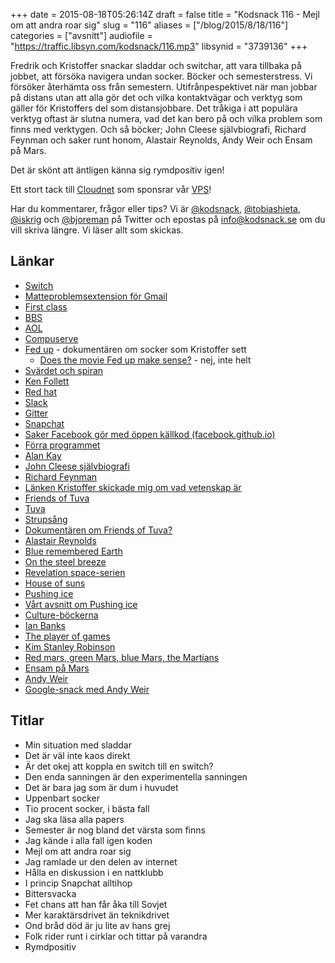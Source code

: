 +++
date = 2015-08-18T05:26:14Z
draft = false
title = "Kodsnack 116 - Mejl om att andra roar sig"
slug = "116"
aliases = ["/blog/2015/8/18/116"]
categories = ["avsnitt"]
audiofile = "https://traffic.libsyn.com/kodsnack/116.mp3"
libsynid = "3739136"
+++

Fredrik och Kristoffer snackar sladdar och switchar, att vara tillbaka på jobbet, att försöka navigera undan socker. Böcker och semesterstress. Vi försöker återhämta oss från semestern. Utifrånpespektivet när man jobbar på distans utan att alla gör det och vilka kontaktvägar och verktyg som gäller för Kristoffers del som distansjobbare. Det tråkiga i att populära verktyg oftast är slutna numera, vad det kan bero på och vilka problem som finns med verktygen. Och så böcker; John Cleese självbiografi, Richard Feynman och saker runt honom, Alastair Reynolds, Andy Weir och Ensam på Mars.

Det är skönt att äntligen känna sig rymdpositiv igen!

Ett stort tack till [Cloudnet](http://www.cloudnet.se) som sponsrar vår [VPS](http://en.wikipedia.org/wiki/Virtual_private_server)!

Har du kommentarer, frågor eller tips? Vi är [@kodsnack](https://www.twitter.com/kodsnack), [@tobiashieta](https://www.twitter.com/tobiashieta), [@iskrig](https://www.twitter.com/iskrig) och [@bjoreman](https://www.twitter.com/bjoreman) på Twitter och epostas på [info@kodsnack.se](mailto:info@kodsnack.se) om du vill skriva längre. Vi läser allt som skickas.

## Länkar ##
* [Switch](https://en.wikipedia.org/wiki/Network_switch)
* [Matteproblemsextension för Gmail](http://gmailblog.blogspot.se/2008/10/new-in-labs-stop-sending-mail-you-later.html)
* [First class](https://sv.wikipedia.org/wiki/FirstClass)
* [BBS](https://en.wikipedia.org/wiki/Bulletin_board_system)
* [AOL](https://en.wikipedia.org/wiki/AOL)
* [Compuserve](https://en.wikipedia.org/wiki/CompuServe)
* [Fed up](http://fedupmovie.com/) - dokumentären om socker som Kristoffer sett
	* [Does the movie Fed up make sense?](https://www.sciencebasedmedicine.org/does-the-movie-fed-up-make-sense/) - nej, inte helt
* [Svärdet och spiran](https://en.wikipedia.org/wiki/The_Pillars_of_the_Earth)
* [Ken Follett](https://en.wikipedia.org/wiki/Ken_Follett)
* [Red hat](https://en.wikipedia.org/wiki/Red_Hat)
* [Slack](https://en.wikipedia.org/wiki/Slack_%28software%29)
* [Gitter](https://en.wikipedia.org/wiki/Gitter)
* [Snapchat](https://en.wikipedia.org/wiki/Snapchat)
* [Saker Facebook gör med öppen källkod (facebook.github.io)](https://code.facebook.com/)
* [Förra programmet](http://kodsnack.se/115/)
* [Alan Kay](https://en.wikipedia.org/wiki/Alan_Kay)
* [John Cleese självbiografi](http://www.amazon.co.uk/So-Anyway-Autobiography-John-Cleese/dp/1847946968)
* [Richard Feynman](https://en.wikipedia.org/wiki/Richard_Feynman)
* [Länken Kristoffer skickade mig om vad vetenskap är](http://www.fotuva.org/feynman/what_is_science.html)
* [Friends of Tuva](http://www.fotuva.org/faq/index.html)
* [Tuva](https://en.wikipedia.org/wiki/Tuva)
* [Strupsång](https://en.wikipedia.org/wiki/Overtone_singing)
* [Dokumentären om Friends of Tuva?](http://www.genghisblues.com/)
* [Alastair Reynolds](https://en.wikipedia.org/wiki/Alastair_Reynolds)
* [Blue remembered Earth](https://en.wikipedia.org/wiki/Blue_Remembered_Earth)
* [On the steel breeze](https://en.wikipedia.org/wiki/On_the_Steel_Breeze)
* [Revelation space-serien](https://en.wikipedia.org/wiki/Revelation_Space_universe)
* [House of suns](https://en.wikipedia.org/wiki/House_of_Suns)
* [Pushing ice](https://en.wikipedia.org/wiki/Pushing_Ice)
* [Vårt avsnitt om Pushing ice](http://kodsnack.se/9/)
* [Culture-böckerna](https://en.wikipedia.org/wiki/The_Culture)
* [Ian Banks](https://en.wikipedia.org/wiki/Iain_Banks)
* [The player of games](https://en.wikipedia.org/wiki/The_Player_of_Games)
* [Kim Stanley Robinson](https://en.wikipedia.org/wiki/Kim_Stanley_Robinson)
* [Red mars, green Mars, blue Mars, the Martians](https://en.wikipedia.org/wiki/Mars_trilogy)
* [Ensam på Mars](https://en.wikipedia.org/wiki/The_Martian_%28Weir_novel%29)
* [Andy Weir](https://en.wikipedia.org/wiki/Andy_Weir_%28writer%29)
* [Google-snack med Andy Weir](https://www.youtube.com/watch?v=gMfuLtjgzA8)

## Titlar ##
* Min situation med sladdar
* Det är väl inte kaos direkt
* Är det okej att koppla en switch till en switch?
* Den enda sanningen är den experimentella sanningen
* Det är bara jag som är dum i huvudet
* Uppenbart socker
* Tio procent socker, i bästa fall
* Jag ska läsa alla papers
* Semester är nog bland det värsta som finns
* Jag kände i alla fall igen koden
* Mejl om att andra roar sig
* Jag ramlade ur den delen av internet
* Hålla en diskussion i en nattklubb
* I princip Snapchat alltihop
* Bittersvacka
* Fet chans att han får åka till Sovjet
* Mer karaktärsdrivet än teknikdrivet
* Ond bråd död är ju lite av hans grej
* Folk rider runt i cirklar och tittar på varandra
* Rymdpositiv